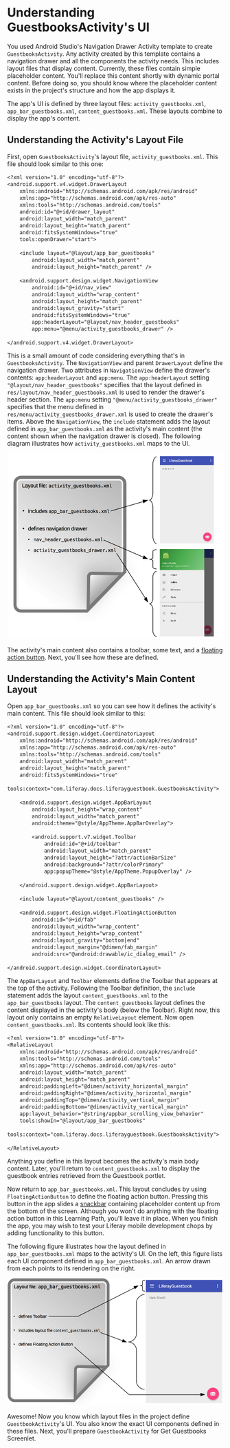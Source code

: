 # Understanding GuestbooksActivity's UI [](id=understanding-guestbooksactivitys-ui)

You used Android Studio's Navigation Drawer Activity template to create 
`GuestbooksActivity`. Any activity created by this template contains a 
navigation drawer and all the components the activity needs. This includes 
layout files that display content. Currently, these files contain simple 
placeholder content. You'll replace this content shortly with dynamic portal 
content. Before doing so, you should know where the placeholder content exists 
in the project's structure and how the app displays it. 

The app's UI is defined by three layout files: `activity_guestbooks.xml`, 
`app_bar_guestbooks.xml`, `content_guestbooks.xml`. These layouts combine to
display the app's content. 

## Understanding the Activity's Layout File [](id=understanding-the-activitys-layout-file)

First, open `GuestbooksActivity`'s layout file, `activity_guestbooks.xml`. This 
file should look similar to this one:

    <?xml version="1.0" encoding="utf-8"?>
    <android.support.v4.widget.DrawerLayout 
        xmlns:android="http://schemas.android.com/apk/res/android"
        xmlns:app="http://schemas.android.com/apk/res-auto"
        xmlns:tools="http://schemas.android.com/tools" 
        android:id="@+id/drawer_layout"
        android:layout_width="match_parent" 
        android:layout_height="match_parent"
        android:fitsSystemWindows="true" 
        tools:openDrawer="start">

        <include layout="@layout/app_bar_guestbooks" 
            android:layout_width="match_parent"
            android:layout_height="match_parent" />

        <android.support.design.widget.NavigationView 
            android:id="@+id/nav_view"
            android:layout_width="wrap_content" 
            android:layout_height="match_parent"
            android:layout_gravity="start" 
            android:fitsSystemWindows="true"
            app:headerLayout="@layout/nav_header_guestbooks" 
            app:menu="@menu/activity_guestbooks_drawer" />

    </android.support.v4.widget.DrawerLayout>

This is a small amount of code considering everything that's in 
`GuestbooksActivity`. The `NavigationView` and parent `DrawerLayout` define the 
navigation drawer. Two attributes in `NavigationView` define the drawer's 
contents: `app:headerLayout` and `app:menu`. The `app:headerLayout` setting 
`"@layout/nav_header_guestbooks"` specifies that the layout defined in 
`res/layout/nav_header_guestbooks.xml` is used to render the drawer's header 
section. The `app:menu` setting `"@menu/activity_guestbooks_drawer"` specifies 
that the menu defined in `res/menu/activity_guestbooks_drawer.xml` is used to 
create the drawer's items. Above the `NavigationView`, the `include` statement 
adds the layout defined in `app_bar_guestbooks.xml` as the activity's main 
content (the content shown when the navigation drawer is closed). The following 
diagram illustrates how `activity_guestbooks.xml` maps to the UI. 

![Figure 1: The layout `activity_guestbooks.xml` defines the app's main UI components.](../../../images/android-activity-guestbooks.png)

The activity's main content also contains a toolbar, some text, and a 
[floating action button](https://www.google.com/design/spec/components/buttons-floating-action-button.html). 
Next, you'll see how these are defined. 

## Understanding the Activity's Main Content Layout [](id=understanding-the-activitys-main-content-layout)

Open `app_bar_guestbooks.xml` so you can see how it defines the activity's main 
content. This file should look similar to this: 

    <?xml version="1.0" encoding="utf-8"?>
    <android.support.design.widget.CoordinatorLayout
        xmlns:android="http://schemas.android.com/apk/res/android"
        xmlns:app="http://schemas.android.com/apk/res-auto"
        xmlns:tools="http://schemas.android.com/tools" 
        android:layout_width="match_parent"
        android:layout_height="match_parent" 
        android:fitsSystemWindows="true"
        tools:context="com.liferay.docs.liferayguestbook.GuestbooksActivity">

        <android.support.design.widget.AppBarLayout 
            android:layout_height="wrap_content"
            android:layout_width="match_parent" 
            android:theme="@style/AppTheme.AppBarOverlay">

            <android.support.v7.widget.Toolbar 
                android:id="@+id/toolbar"
                android:layout_width="match_parent" 
                android:layout_height="?attr/actionBarSize"
                android:background="?attr/colorPrimary" 
                app:popupTheme="@style/AppTheme.PopupOverlay" />

        </android.support.design.widget.AppBarLayout>

        <include layout="@layout/content_guestbooks" />

        <android.support.design.widget.FloatingActionButton 
            android:id="@+id/fab"
            android:layout_width="wrap_content" 
            android:layout_height="wrap_content"
            android:layout_gravity="bottom|end" 
            android:layout_margin="@dimen/fab_margin"
            android:src="@android:drawable/ic_dialog_email" />

    </android.support.design.widget.CoordinatorLayout>

The `AppBarLayout` and `Toolbar` elements define the Toolbar that appears at the 
top of the activity. Following the Toolbar definition, the `include` statement 
adds the layout `content_guestbooks.xml` to the `app_bar_guestbooks` layout. The 
`content_guestbooks` layout defines the content displayed in the activity's body 
(below the Toolbar). Right now, this layout only contains an empty 
`RelativeLayout` element. Now open `content_guestbooks.xml`. Its contents should 
look like this: 

    <?xml version="1.0" encoding="utf-8"?>
    <RelativeLayout 
        xmlns:android="http://schemas.android.com/apk/res/android"
        xmlns:tools="http://schemas.android.com/tools"
        xmlns:app="http://schemas.android.com/apk/res-auto" 
        android:layout_width="match_parent"
        android:layout_height="match_parent" 
        android:paddingLeft="@dimen/activity_horizontal_margin"
        android:paddingRight="@dimen/activity_horizontal_margin"
        android:paddingTop="@dimen/activity_vertical_margin"
        android:paddingBottom="@dimen/activity_vertical_margin"
        app:layout_behavior="@string/appbar_scrolling_view_behavior" 
        tools:showIn="@layout/app_bar_guestbooks"
        tools:context="com.liferay.docs.liferayguestbook.GuestbooksActivity">
            
    </RelativeLayout>

Anything you define in this layout becomes the activity's main body content. 
Later, you'll return to `content_guestbooks.xml` to display the guestbook 
entries retrieved from the Guestbook portlet. 

Now return to `app_bar_guestbooks.xml`. This layout concludes by using 
`FloatingActionButton` to define the floating action button. Pressing this 
button in the app slides a 
[snackbar](https://www.google.com/design/spec/components/snackbars-toasts.html) 
containing placeholder content up from the bottom of the screen. Although you 
won't do anything with the floating action button in this Learning Path, you'll 
leave it in place. When you finish the app, you may wish to test your Liferay 
mobile development chops by adding functionality to this button. 

The following figure illustrates how the layout defined in 
`app_bar_guestbooks.xml` maps to the activity's UI. On the left, this figure 
lists each UI component defined in `app_bar_guestbooks.xml`. An arrow drawn from 
each points to its rendering on the right. 

![Figure 2: The layout `app_bar_guestbooks.xml` defines the activity's main content.](../../../images/android-app-bar-guestbooks.png)

Awesome! Now you know which layout files in the project define 
`GuestbookActivity`'s UI. You also know the exact UI components defined in these 
files. Next, you'll prepare `GuestbookActivity` for Get Guestbooks Screenlet. 
